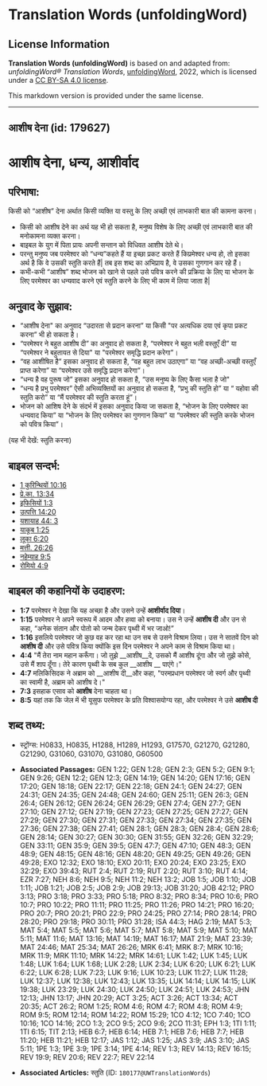 # Translation Words (unfoldingWord)

## License Information

**Translation Words (unfoldingWord)** is based on and adapted from: _unfoldingWord® Translation Words_, [unfoldingWord](https://unfoldingword.org/utw), 2022, which is licensed under a [CC BY-SA 4.0 license](https://creativecommons.org/licenses/by-sa/4.0/legalcode.en).

This markdown version is provided under the same license.



--------------------------------

## आशीष देना (id: 179627)

आशीष देना, धन्य, आशीर्वाद
=========================

परिभाषा:
--------

किसी को “आशीष” देना अर्थात किसी व्यक्ति या वस्तु के लिए अच्छी एवं लाभकारी बात की कामना करना।

* किसी को आशीष देने का अर्थ यह भी हो सकता है, मनुष्य विशेष के लिए अच्छी एवं लाभकारी बात की मनोकामना व्यक्त करना।
* बाइबल के युग में पिता प्रायः अपनी सन्तान को विधिवत आशीष देते थे।
* परन्तु मनुष्य जब परमेश्वर को “धन्य”कहते हैं या इच्छा प्रकट करते हैं किप्रमेश्वर धन्य हो, तो इसका अर्थ है कि वे उसकी स्तुति करते हैं\| तब इस शब्द का अभिप्राय है, वे उसका गुणगान कर रहे हैं।
* कभी\-कभी “आशीष” शब्द भोजन को खाने से पहले उसे पवित्र करने की प्रक्रिया के लिए या भोजन के लिए परमेश्वर का धन्यवाद करने एवं स्तुति करने के लिए भी काम में लिया जाता है\|

अनुवाद के सुझाव:
----------------

* “आशीष देना" का अनुवाद “उदारता से प्रदान करना” या किसी "पर अत्यधिक दया एवं कृपा प्रकट करना” भी हो सकता है।
* “परमेश्वर ने बहुत आशीष दी” का अनुवाद हो सकता है, “परमेश्वर ने बहुत भली वस्तुएँ दी” या “परमेश्वर ने बहुतायत से दिया" या "परमेश्वर समृद्धि प्रदान करेगा”।
* “वह आशीषित है” इसका अनुवाद हो सकता है, “वह बहुत लाभ उठाएगा” या “वह अच्छी\-अच्छी वस्तुएँ प्राप्त करेगा” या “परमेश्वर उसे समृद्धि प्रदान करेगा”।
* “धन्य है वह पुरूष जो” इसका अनुवाद हो सकता है, “उस मनुष्य के लिए कैसा भला है जो"
* “धन्य है प्रभु परमेश्वर” ऐसी अभिव्यक्तियों का अनुवाद हो सकता है, “प्रभु की स्तुति हो” या “ यहोवा की स्तुति करो” या “मैं परमेश्वर की स्तुति करता हूं”।
* भोजन को आशिष देने के संदर्भ में इसका अनुवाद किया जा सकता है, “भोजन के लिए परमेश्वर का धन्यवाद किया” या “भोजन के लिए परमेश्वर का गुणगान किया” या “परमेश्वर की स्तुति करके भोजन को पवित्र किया”।

(यह भी देखें: स्तुति करना)

बाइबल सन्दर्भ:
--------------

* [1 कुरिन्थियों 10:16](https://ref.ly/1Cor0:0)
* [प्रे.का. 13:34](https://ref.ly/Acts13:34)
* [इफिसियों 1:3](https://ref.ly/Eph1:3)
* [उत्पत्ति 14:20](https://ref.ly/Gen14:20)
* [यशायाह 44: 3](https://ref.ly/Isa44:0)
* [याकूब 1:25](https://ref.ly/Jas1:25)
* [लूका 6:20](https://ref.ly/Luke6:20)
* [मत्ती. 26:26](https://ref.ly/Matt26:26)
* [नहेम्याह 9:5](https://ref.ly/Neh9:5)
* [रोमियो 4:9](https://ref.ly/Rom4:9)

बाइबल की कहानियों के उदाहरण:
----------------------------

* **1:7** परमेश्वर ने देखा कि यह अच्छा है और उसने उन्हें **आशीर्वाद दिया**।
* **1:15** परमेश्वर ने अपने स्वरूप में आदम और हव्वा को बनाया। उस ने उन्हें **आशीष दी** और उन से कहा, “अनेक संतान और पोतो को जन्म देकर पृथ्वी में भर जाओ!”
* **1:16** इसलिये परमेश्वर जो कुछ वह कर रहा था उन सब से उसने विश्राम लिया। उस ने सातवें दिन को **आशीष दी** और उसे पवित्र किया क्योंकि इस दिन परमेश्वर ने अपने काम से विश्राम किया था।
* **4:4** "मैं तेरा नाम महान करूँगा। जो तुझे \_\_आशीष\_\_दे, उसको मैं आशीष दूंगा और जो तुझे कोसे, उसे मैं शाप दूँगा। तेरे कारण पृथ्वी के सब कुल \_\_आशीष \_\_ पाएंगे।"
* **4:7** मलिकिसिदक ने अब्राम को \_\_आशीष दी\_\_और कहा, "परमप्रधान परमेश्वर जो स्वर्ग और पृथ्वी का स्वामी है, अब्राम को आशीष दे।"
* **7:3** इसहाक एसाव को **आशीष** देना चाहता था।
* **8:5** यहां तक कि जेल में भी यूसुफ परमेश्वर के प्रति विश्वासयोग्य रहा, और परमेश्वर ने उसे **आशीष दी**

शब्द तथ्य:
----------

* स्ट्रोंग्स: H0833, H0835, H1288, H1289, H1293, G17570, G21270, G21280, G21290, G31060, G31070, G31080, G60500

* **Associated Passages:** GEN 1:22; GEN 1:28; GEN 2:3; GEN 5:2; GEN 9:1; GEN 9:26; GEN 12:2; GEN 12:3; GEN 14:19; GEN 14:20; GEN 17:16; GEN 17:20; GEN 18:18; GEN 22:17; GEN 22:18; GEN 24:1; GEN 24:27; GEN 24:31; GEN 24:35; GEN 24:48; GEN 24:60; GEN 25:11; GEN 26:3; GEN 26:4; GEN 26:12; GEN 26:24; GEN 26:29; GEN 27:4; GEN 27:7; GEN 27:10; GEN 27:12; GEN 27:19; GEN 27:23; GEN 27:25; GEN 27:27; GEN 27:29; GEN 27:30; GEN 27:31; GEN 27:33; GEN 27:34; GEN 27:35; GEN 27:36; GEN 27:38; GEN 27:41; GEN 28:1; GEN 28:3; GEN 28:4; GEN 28:6; GEN 28:14; GEN 30:27; GEN 30:30; GEN 31:55; GEN 32:26; GEN 32:29; GEN 33:11; GEN 35:9; GEN 39:5; GEN 47:7; GEN 47:10; GEN 48:3; GEN 48:9; GEN 48:15; GEN 48:16; GEN 48:20; GEN 49:25; GEN 49:26; GEN 49:28; EXO 12:32; EXO 18:10; EXO 20:11; EXO 20:24; EXO 23:25; EXO 32:29; EXO 39:43; RUT 2:4; RUT 2:19; RUT 2:20; RUT 3:10; RUT 4:14; EZR 7:27; NEH 8:6; NEH 9:5; NEH 11:2; NEH 13:2; JOB 1:5; JOB 1:10; JOB 1:11; JOB 1:21; JOB 2:5; JOB 2:9; JOB 29:13; JOB 31:20; JOB 42:12; PRO 3:13; PRO 3:18; PRO 3:33; PRO 5:18; PRO 8:32; PRO 8:34; PRO 10:6; PRO 10:7; PRO 10:22; PRO 11:11; PRO 11:25; PRO 11:26; PRO 14:21; PRO 16:20; PRO 20:7; PRO 20:21; PRO 22:9; PRO 24:25; PRO 27:14; PRO 28:14; PRO 28:20; PRO 29:18; PRO 30:11; PRO 31:28; ISA 44:3; HAG 2:19; MAT 5:3; MAT 5:4; MAT 5:5; MAT 5:6; MAT 5:7; MAT 5:8; MAT 5:9; MAT 5:10; MAT 5:11; MAT 11:6; MAT 13:16; MAT 14:19; MAT 16:17; MAT 21:9; MAT 23:39; MAT 24:46; MAT 25:34; MAT 26:26; MRK 6:41; MRK 8:7; MRK 10:16; MRK 11:9; MRK 11:10; MRK 14:22; MRK 14:61; LUK 1:42; LUK 1:45; LUK 1:48; LUK 1:64; LUK 1:68; LUK 2:28; LUK 2:34; LUK 6:20; LUK 6:21; LUK 6:22; LUK 6:28; LUK 7:23; LUK 9:16; LUK 10:23; LUK 11:27; LUK 11:28; LUK 12:37; LUK 12:38; LUK 12:43; LUK 13:35; LUK 14:14; LUK 14:15; LUK 19:38; LUK 23:29; LUK 24:30; LUK 24:50; LUK 24:51; LUK 24:53; JHN 12:13; JHN 13:17; JHN 20:29; ACT 3:25; ACT 3:26; ACT 13:34; ACT 20:35; ACT 26:2; ROM 1:25; ROM 4:6; ROM 4:7; ROM 4:8; ROM 4:9; ROM 9:5; ROM 12:14; ROM 14:22; ROM 15:29; 1CO 4:12; 1CO 7:40; 1CO 10:16; 1CO 14:16; 2CO 1:3; 2CO 9:5; 2CO 9:6; 2CO 11:31; EPH 1:3; 1TI 1:11; 1TI 6:15; TIT 2:13; HEB 6:7; HEB 6:14; HEB 7:1; HEB 7:6; HEB 7:7; HEB 11:20; HEB 11:21; HEB 12:17; JAS 1:12; JAS 1:25; JAS 3:9; JAS 3:10; JAS 5:11; 1PE 1:3; 1PE 3:9; 1PE 3:14; 1PE 4:14; REV 1:3; REV 14:13; REV 16:15; REV 19:9; REV 20:6; REV 22:7; REV 22:14
* **Associated Articles:** स्तुति (ID: `180177@UWTranslationWords`)


